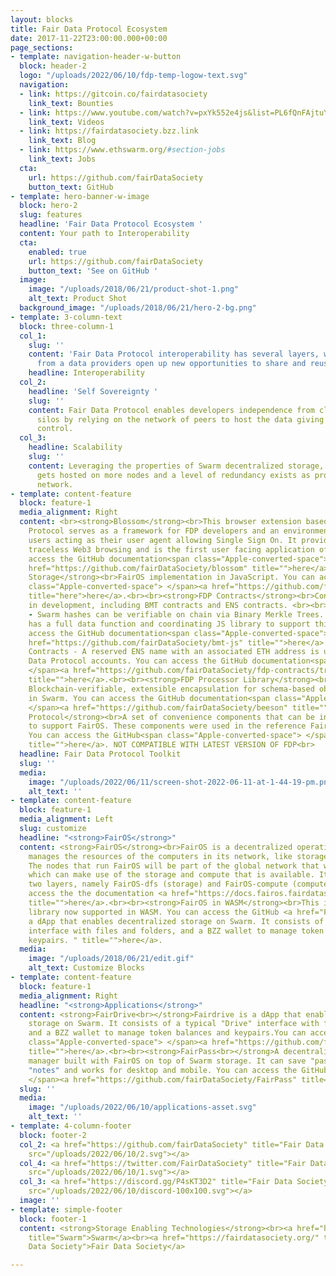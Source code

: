 ```yaml
---
layout: blocks
title: Fair Data Protocol Ecosystem
date: 2017-11-22T23:00:00.000+00:00
page_sections:
- template: navigation-header-w-button
  block: header-2
  logo: "/uploads/2022/06/10/fdp-temp-logow-text.svg"
  navigation:
  - link: https://gitcoin.co/fairdatasociety
    link_text: Bounties
  - link: https://www.youtube.com/watch?v=pxYk552e4js&list=PL6fQnFAjtuY-vzfZgSF5UjP88rM89MV8X
    link_text: Videos
  - link: https://fairdatasociety.bzz.link
    link_text: Blog
  - link: https://www.ethswarm.org/#section-jobs
    link_text: Jobs
  cta:
    url: https://github.com/fairDataSociety
    button_text: GitHub
- template: hero-banner-w-image
  block: hero-2
  slug: features
  headline: 'Fair Data Protocol Ecosystem '
  content: Your path to Interoperability
  cta:
    enabled: true
    url: https://github.com/fairDataSociety
    button_text: 'See on GitHub '
  image:
    image: "/uploads/2018/06/21/product-shot-1.png"
    alt_text: Product Shot
  background_image: "/uploads/2018/06/21/hero-2-bg.png"
- template: 3-column-text
  block: three-column-1
  col_1:
    slug: ''
    content: 'Fair Data Protocol interoperability has several layers, where independence
      from a data providers open up new opportunities to share and reuse data. '
    headline: Interoperability
  col_2:
    headline: 'Self Sovereignty '
    slug: ''
    content: Fair Data Protocol enables developers independence from clouds and data
      silos by relying on the network of peers to host the data giving end users ultimate
      control.
  col_3:
    headline: Scalability
    slug: ''
    content: Leveraging the properties of Swarm decentralized storage, popular content
      gets hosted on more nodes and a level of redundancy exists as property of the
      network.
- template: content-feature
  block: feature-1
  media_alignment: Right
  content: <br><strong>Blossom</strong><br>This browser extension based on Fair Data
    Protocol serves as a framework for FDP developers and an environment for Web3
    users acting as their user agent allowing Single Sign On. It provides complete
    traceless Web3 browsing and is the first user facing application of FDP. You can
    access the GitHub documentation<span class="Apple-converted-space"> </span><a
    href="https://github.com/fairDataSociety/blossom" title="">here</a>.<br><br><strong>FDP
    Storage</strong><br>FairOS implementation in JavaScript. You can access the GitHub<span
    class="Apple-converted-space"> </span><a href="https://github.com/fairDataSociety/fdp-storage"
    title="here">here</a>.<br><br><strong>FDP Contracts</strong><br>Contracts used
    in development, including BMT contracts and ENS contracts. <br><br>BMT Contracts
    - Swarm hashes can be verifiable on chain via Binary Merkle Trees. Fair Data Protocol
    has a full data function and coordinating JS library to support this. You can
    access the GitHub documentation<span class="Apple-converted-space"> </span><a
    href="https://github.com/fairDataSociety/bmt-js" title="">here</a>.<br><br>ENS
    Contracts - A reserved ENS name with an associated ETH address is used for Fair
    Data Protocol accounts. You can access the GitHub documentation<span class="Apple-converted-space">
    </span><a href="https://github.com/fairDataSociety/fdp-contracts/tree/master/js-library"
    title="">here</a>.<br><br><strong>FDP Processor Library</strong><br>Beeson - A
    Blockchain-verifiable, extensible encapsulation for schema-based object notation
    in Swarm. You can access the GitHub documentation<span class="Apple-converted-space">
    </span><a href="https://github.com/fairDataSociety/beeson" title="">here</a>.<br><br><strong>Fairdrive
    Protocol</strong><br>A set of convenience components that can be included in dApps
    to support FairOS. These components were used in the reference Fairdrive App.
    You can access the GitHub<span class="Apple-converted-space"> </span><a href="https://github.com/fairDataSociety/fairdrive-protocol"
    title="">here</a>. NOT COMPATIBLE WITH LATEST VERSION OF FDP<br>
  headline: Fair Data Protocol Toolkit
  slug: ''
  media:
    image: "/uploads/2022/06/11/screen-shot-2022-06-11-at-1-44-19-pm.png"
    alt_text: ''
- template: content-feature
  block: feature-1
  media_alignment: Left
  slug: customize
  headline: "<strong>FairOS</strong>"
  content: <strong>FairOS</strong><br>FairOS is a decentralized operating system that
    manages the resources of the computers in its network, like storage and compute.
    The nodes that run FairOS will be part of the global network that will run applications
    which can make use of the storage and compute that is available. It consists of
    two layers, namely FairOS-dfs (storage) and FairOS-compute (compute). You can
    access the the documentation <a href="https://docs.fairos.fairdatasociety.org/docs/"
    title="">here</a>.<br><br><strong>FairOS in WASM</strong><br>This is the fairOS-dfs
    library now supported in WASM. You can access the GitHub <a href="Fairdrive is
    a dApp that enables decentralized storage on Swarm. It consists of a typical &quot;Drive&quot;
    interface with files and folders, and a BZZ wallet to manage token balances and
    keypairs. " title="">here</a>.
  media:
    image: "/uploads/2018/06/21/edit.gif"
    alt_text: Customize Blocks
- template: content-feature
  block: feature-1
  media_alignment: Right
  headline: "<strong>Applications</strong>"
  content: <strong>FairDrive<br></strong>Fairdrive is a dApp that enables decentralized
    storage on Swarm. It consists of a typical "Drive" interface with files and folders,
    and a BZZ wallet to manage token balances and keypairs.You can access the GitHub<span
    class="Apple-converted-space"> </span><a href="https://github.com/fairDataSociety/fairdrive-theapp"
    title="">here</a>.<br><br><strong>FairPass<br></strong>A decentralized password
    manager built with FairOS on top of Swarm storage. It can save "passwords" and
    "notes" and works for desktop and mobile. You can access the GitHub<span class="Apple-converted-space">
    </span><a href="https://github.com/fairDataSociety/FairPass" title="">here</a>.
  slug: ''
  media:
    image: "/uploads/2022/06/10/applications-asset.svg"
    alt_text: ''
- template: 4-column-footer
  block: footer-2
  col_2: <a href="https://github.com/fairDataSociety" title="Fair Data Society GitHub"><img
    src="/uploads/2022/06/10/2.svg"></a>
  col_4: <a href="https://twitter.com/FairDataSociety" title="Fair Data Society Twitter"><img
    src="/uploads/2022/06/10/1.svg"></a>
  col_3: <a href="https://discord.gg/P4sKT3D2" title="Fair Data Society Discord"><img
    src="/uploads/2022/06/10/discord-100x100.svg"></a>
  image: ''
- template: simple-footer
  block: footer-1
  content: <strong>Storage Enabling Technologies</strong><br><a href="https://www.ethswarm.org/"
    title="Swarm">Swarm</a><br><a href="https://fairdatasociety.org/" title="Fair
    Data Society">Fair Data Society</a>

---
```

